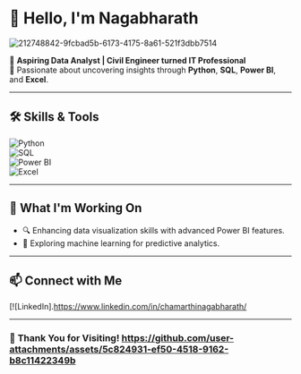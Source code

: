 # 👋 Hello, I'm **Nagabharath** 



![212748842-9fcbad5b-6173-4175-8a61-521f3dbb7514](https://github.com/user-attachments/assets/fdeb46f5-6f63-470f-9845-b7b2a4561c4c)


🌟 **Aspiring Data Analyst | Civil Engineer turned IT Professional**  
🚀 Passionate about uncovering insights through **Python**, **SQL**, **Power BI**, and **Excel**.  

---

## 🛠️ **Skills & Tools**  
![Python](https://img.shields.io/badge/Python-3776AB?style=for-the-badge&logo=python&logoColor=white)  
![SQL](https://img.shields.io/badge/SQL-316192?style=for-the-badge&logo=postgresql&logoColor=white)  
![Power BI](https://img.shields.io/badge/Power%20BI-F2C811?style=for-the-badge&logo=power-bi&logoColor=black)  
![Excel](https://img.shields.io/badge/Microsoft%20Excel-217346?style=for-the-badge&logo=microsoft-excel&logoColor=white)  

---

## 🎯 **What I'm Working On**  
- 🔍 Enhancing data visualization skills with advanced Power BI features.  
- 🤖 Exploring machine learning for predictive analytics.  

---

## 📫 **Connect with Me**  
[![LinkedIn].https://www.linkedin.com/in/chamarthinagabharath/
  

---

### 🌟 **Thank You for Visiting!**  https://github.com/user-attachments/assets/5c824931-ef50-4518-9162-b8c11422349b

